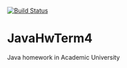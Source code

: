 [![Build Status](https://travis-ci.org/demarkok/JavaHwTerm4.svg?branch=master)](https://travis-ci.org/demarkok/JavaHwTerm4)
# JavaHwTerm4
Java homework in Academic University
